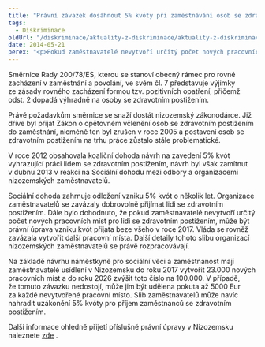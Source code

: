 ```yaml
---
title: "Právní závazek dosáhnout 5% kvóty při zaměstnávání osob se zdravotním postižením může být v Nizozemsku uložen v roce 2017"
tags:
  - Diskriminace
oldUrl: "/diskriminace/aktuality-z-diskriminace/aktuality-z-diskriminace-2014/pravni-zavazek-dosahnout-5-kvoty-pri-zamestnavani-osob-se-zdravotnim-postizenim-muze/"
date: 2014-05-21
perex: "<p>Pokud zaměstnavatelé nevytvoří určitý počet nových pracovních míst pro lidi se zdravotním postižením, může být právní úprava vzniku kvót přijata beze všeho v roce 2017.</p>"
---
```


<!-- imported from the old website -->

<p class="align-blok">Směrnice Rady 200/78/ES, kterou se stanoví obecný rámec pro rovné zacházení v zaměstnání a povolání, ve svém čl. 7 představuje výjimky ze zásady rovného zacházení formou tzv. pozitivních opatření, přičemž odst. 2 dopadá výhradně na osoby se zdravotním postižením. </p><p class="align-blok">Právě požadavkům směrnice se snaží dostát nizozemský zákonodárce. Již dříve byl přijat Zákon o opětovném včlenění osob se zdravotním postižením do zaměstnání, nicméně ten byl zrušen v roce 2005 a postavení osob se zdravotním postižením na trhu práce zůstalo stále problematické.</p><p class="align-blok">V roce 2012 obsahovala koaliční dohoda návrh na zavedení 5% kvót vyhrazující práci lidem se zdravotním postižením, návrh byl však zamítnut v dubnu 2013 v reakci na Sociální dohodu mezi odbory a organizacemi nizozemských zaměstnavatelů.</p><p class="align-blok">Sociální dohoda zahrnuje odložení vzniku 5% kvót o několik let. Organizace zaměstnavatelů se zavázaly dobrovolně přijímat lidi se zdravotním postižením. Dále bylo dohodnuto, že pokud zaměstnavatelé nevytvoří určitý počet nových pracovních míst pro lidi se zdravotním postižením, může být právní úprava vzniku kvót přijata beze všeho v roce 2017. Vláda se rovněž zavázala vytvořit další pracovní místa. Další detaily tohoto slibu organizací nizozemských zaměstnavatelů se právě rozpracovávají.</p><p class="align-blok">Na základě návrhu náměstkyně pro sociální věci a zaměstnanost mají zaměstnavatelé usídlení v Nizozemsku do roku 2017 vytvořit 23.000 nových pracovních míst a do roku 2026 zvýšit toto číslo na 100.000. V případě, že tomuto závazku nedostojí, může jim být udělena pokuta až 5000 Eur za každé nevytvořené pracovní místo. Slib zaměstnavatelů může navíc nahradit uzákonění 5% kvóty pro příjem zaměstnanců se zdravotním postižením.</p><p class="align-blok">Další informace ohledně přijetí příslušné právní úpravy v Nizozemsku naleznete <a title="Otevření do nového okna" href="http://www.non-discrimination.net/content/media/NL-86-Quota%20reserving%20jobs%20for%20disabled%20people.pdf" target="_blank">zde</a> . </p>
